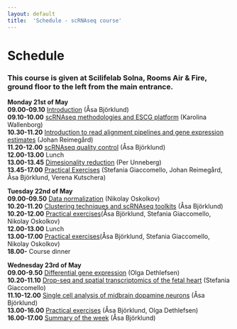 ```yaml
---
layout: default
title:  'Schedule - scRNAseq course'
---
```


# Schedule

### This course is given at Scilifelab Solna, Rooms Air & Fire, ground floor to the left from the main entrance. 

**Monday 21st of May**  
**09.00-09.10** [Introduction](slides/) (Åsa Björklund)   
**09.10-10.00** [scRNAseq methodologies and ESCG platform](slides/scRNA_seq_methodologies_ESCG_KW.pdf) (Karolina Wallenborg)   
**10.30-11.20** [Introduction to read alignment pipelines and gene expression estimates](slides/read_alignment_J_Reimegard.pdf) (Johan Reimegård)   
**11.20-12.00** [scRNAseq quality control](slides/scRNAseq_QC_Asa_Bjorklund.pdf) (Åsa Björklund)   
**12.00-13.00** Lunch   
**13.00-13.45** [Dimesionality reduction](slides/presentation_PU.html) (Per Unneberg)   
**13.45-17.00** [Practical Exercises](https://bitbucket.org/scilifelab-lts/scrnaseq-labs) (Stefania Giaccomello, Johan Reimegård, Åsa Björklund, Verena Kutschera)   
  
**Tuesday 22nd of May**   
**09.00-09.50** [Data normalization](slides/scRNAseq_course_norm.pdf) (Nikolay Oskolkov)   
**10.20-11.20** [Clustering techniques and scRNAseq toolkits](slides/scRNAseq_toolkits_Asa_Bjorklund.pdf) (Åsa Björklund)   
**10.20-12.00** [Practical exercises](https://bitbucket.org/scilifelab-lts/scrnaseq-labs)(Åsa Björklund, Stefania Giaccomello, Nikolay Oskolkov)   
**12.00-13.00** Lunch    
**13.00-17.00** [Practical exercises](https://bitbucket.org/scilifelab-lts/scrnaseq-labs)(Åsa Björklund, Stefania Giaccomello, Nikolay Oskolkov)   
**18.00-** Course dinner   

**Wednesday 23rd of May**  
**09.00-9.50** [Differential gene expression](slides/scRNA-seq_diffExp.pdf) (Olga Dethlefsen)   
**10.20-11.10** [Drop-seq and spatial transcriptomics of the fetal heart](slides/SGiacomello.pdf) (Stefania Giaccomello)   
**11.10-12.00** [Single cell analysis of midbrain dopamine neurons]() (Åsa Björklund)   
**13.00-16.00** [Practical exercises](https://bitbucket.org/scilifelab-lts/scrnaseq-labs) (Åsa Björklund, Olga Dethlefsen)   
**16.00-17.00** [Summary of the week]() (Åsa Björklund)   


 
